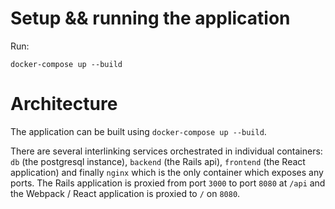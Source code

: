 # Setup && running the application

Run:

```
docker-compose up --build
```

# Architecture

The application can be built using `docker-compose up --build`.

There are several interlinking services orchestrated in individual containers: `db` (the postgresql instance), `backend` (the Rails api), `frontend` (the React application) and finally `nginx` which is the only container which exposes any ports. The Rails application is proxied from port `3000` to port `8080` at `/api` and the Webpack / React application is proxied to `/` on `8080`.

